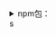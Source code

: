<details>
<summary>npm包：</summary>
 <table>
  <thead>
    <tr>
      <th>包名</th>
      <th>简介</th>
      <th>版本</th>
      <th>star</th>
      <th>fork</th>
    </tr>
  </thead>
  <tbody>
    <tr>
      <td><a href="https://github.com/galaxy-s10/billd-ui">billd-ui</a></td>
      <td>vue2 组件库</td>
      <td>
        <a href="https://www.npmjs.com/package/billd-ui">
          <img src="https://img.shields.io/npm/v/billd-ui" alt="npm" />
        </a>
      </td>
      <td>
        <a href="https://github.com/galaxy-s10/billd-ui">
          <img
            src="https://img.shields.io/github/stars/galaxy-s10/billd-ui?label=Stars&logo=GitHub"
            alt="GitHub" />
        </a>
      </td>
      <td>
        <a href="https://github.com/galaxy-s10/billd-ui">
          <img
            src="https://img.shields.io/github/forks/galaxy-s10/billd-ui?label=Forks&logo=GitHub"
            alt="GitHub" />
        </a>
      </td>
    </tr>
    <tr>
      <td><a href="https://github.com/galaxy-s10/billd-cli">billd-cli</a></td>
      <td>拉模板的脚手架</td>
      <td>
        <a href="https://www.npmjs.com/package/billd-cli">
          <img src="https://img.shields.io/npm/v/billd-cli" alt="npm" />
        </a>
      </td>
      <td>
        <a href="https://github.com/galaxy-s10/billd-cli" target="_blank">
          <img
            src="https://img.shields.io/github/stars/galaxy-s10/billd-cli?label=Stars&logo=GitHub"
            alt="GitHub" />
        </a>
      </td>
      <td>
        <a href="https://github.com/galaxy-s10/billd-cli" target="_blank">
          <img
            src="https://img.shields.io/github/forks/galaxy-s10/billd-cli?label=Forks&logo=GitHub"
            alt="GitHub" />
        </a>
      </td>
    </tr>
    <tr>
      <td>
        <a href="https://github.com/galaxy-s10/billd-deploy">billd-deploy</a>
      </td>
      <td>部署脚本</td>
      <td>
        <a href="https://www.npmjs.com/package/billd-deploy">
          <img src="https://img.shields.io/npm/v/billd-deploy" alt="npm" />
        </a>
      </td>
      <td>
        <a href="https://github.com/galaxy-s10/billd-deploy">
          <img
            src="https://img.shields.io/github/stars/galaxy-s10/billd-deploy?label=Stars&logo=GitHub"
            alt="GitHub" />
        </a>
      </td>
      <td>
        <a href="https://github.com/galaxy-s10/billd-deploy">
          <img
            src="https://img.shields.io/github/forks/galaxy-s10/billd-deploy?label=Forks&logo=GitHub"
            alt="GitHub" />
        </a>
      </td>
    </tr>
    <tr>
      <td>
        <a href="https://github.com/galaxy-s10/billd-utils">billd-utils</a>
      </td>
      <td>积累常用 js 方法</td>
      <td>
        <a href="https://www.npmjs.com/package/billd-utils">
          <img src="https://img.shields.io/npm/v/billd-utils" alt="npm" />
        </a>
      </td>
      <td>
        <a href="https://github.com/galaxy-s10/billd-utils">
          <img
            src="https://img.shields.io/github/stars/galaxy-s10/billd-utils?label=Stars&logo=GitHub"
            alt="GitHub" />
        </a>
      </td>
      <td>
        <a href="https://github.com/galaxy-s10/billd-utils">
          <img
            src="https://img.shields.io/github/forks/galaxy-s10/billd-utils?label=Forks&logo=GitHub"
            alt="GitHub" />
        </a>
      </td>
    </tr>
    <tr>
      <td><a href="https://github.com/galaxy-s10/billd-scss">billd-scss</a></td>
      <td>积累常用 scss 类</td>
      <td>
        <a href="https://www.npmjs.com/package/billd-scss">
          <img src="https://img.shields.io/npm/v/billd-scss" alt="npm" />
        </a>
      </td>
      <td>
        <a href="https://github.com/galaxy-s10/billd-scss">
          <img
            src="https://img.shields.io/github/stars/galaxy-s10/billd-scss?label=Stars&logo=GitHub"
            alt="GitHub" />
        </a>
      </td>
      <td>
        <a href="https://github.com/galaxy-s10/billd-scss">
          <img
            src="https://img.shields.io/github/forks/galaxy-s10/billd-scss?label=Forks&logo=GitHub"
            alt="GitHub" />
        </a>
      </td>
    </tr>
    <tr>
      <td>
        <a href="https://github.com/galaxy-s10/billd-html-webpack-plugin"
          >billd-html-webpack-plugin</a
        >
      </td>
      <td>给你的项目注入构建信息</td>
      <td>
        <a href="https://www.npmjs.com/package/billd-html-webpack-plugin">
          <img
            src="https://img.shields.io/npm/v/billd-html-webpack-plugin"
            alt="npm" />
        </a>
      </td>
      <td>
        <a href="https://github.com/galaxy-s10/billd-html-webpack-plugin">
          <img
            src="https://img.shields.io/github/stars/galaxy-s10/billd-html-webpack-plugin?label=Stars&logo=GitHub"
            alt="GitHub" />
        </a>
      </td>
      <td>
        <a href="https://github.com/galaxy-s10/billd-html-webpack-plugin">
          <img
            src="https://img.shields.io/github/forks/galaxy-s10/billd-html-webpack-plugin?label=Forks&logo=GitHub"
            alt="GitHub" />
        </a>
      </td>
    </tr>
    <tr>
      <td>
        <a href="https://github.com/galaxy-s10/babel-plugin-import-billd">
          babel-plugin-import-billd
        </a>
      </td>
      <td>迷你版按需加载插件</td>
      <td>
        <a href="https://www.npmjs.com/package/babel-plugin-import-billd">
          <img
            src="https://img.shields.io/npm/v/babel-plugin-import-billd"
            alt="npm" />
        </a>
      </td>
      <td>
        <a href="https://github.com/galaxy-s10/babel-plugin-import-billd">
          <img
            src="https://img.shields.io/github/stars/galaxy-s10/babel-plugin-import-billd?label=Stars&logo=GitHub"
            alt="GitHub" />
        </a>
      </td>
      <td>
        <a href="https://github.com/galaxy-s10/babel-plugin-import-billd">
          <img
            src="https://img.shields.io/github/forks/galaxy-s10/babel-plugin-import-billd?label=Forks&logo=GitHub"
            alt="GitHub" />
        </a>
      </td>
    </tr>
    <tr>
      <td>
        <a href="https://github.com/galaxy-s10/billd-ui-icons"
          >@huangshuisheng/icons-vue</a
        >
      </td>
      <td>vue 图标库</td>
      <td>
        <a href="https://www.npmjs.com/package/@huangshuisheng/icons-vue">
          <img
            src="https://img.shields.io/npm/v/@huangshuisheng/icons-vue"
            alt="npm" />
        </a>
      </td>
      <td>
        <a href="https://github.com/galaxy-s10/billd-ui-icons">
          <img
            src="https://img.shields.io/github/stars/galaxy-s10/billd-ui-icons?label=Stars&logo=GitHub"
            alt="GitHub" />
        </a>
      </td>
      <td>
        <a href="https://github.com/galaxy-s10/billd-ui-icons">
          <img
            src="https://img.shields.io/github/forks/galaxy-s10/billd-ui-icons?label=Forks&logo=GitHub"
            alt="GitHub" />
        </a>
      </td>
    </tr>
    <tr>
      <td>
        <a href="https://github.com/galaxy-s10/billd-ui-icons"
          >@huangshuisheng/icons-svg</a
        >
      </td>
      <td>svg 图标库</td>
      <td>
        <a href="https://www.npmjs.com/package/@huangshuisheng/icons-svg">
          <img
            src="https://img.shields.io/npm/v/@huangshuisheng/icons-svg"
            alt="npm" />
        </a>
      </td>
      <td>
        <a href="https://github.com/galaxy-s10/billd-ui-icons">
          <img
            src="https://img.shields.io/github/stars/galaxy-s10/billd-ui-icons?label=Stars&logo=GitHub"
            alt="GitHub" />
        </a>
      </td>
      <td>
        <a href="https://github.com/galaxy-s10/billd-ui-icons">
          <img
            src="https://img.shields.io/github/forks/galaxy-s10/billd-ui-icons?label=Forks&logo=GitHub"
            alt="GitHub" />
        </a>
      </td>
    </tr>
    <tr>
      <td>
        <a href="https://github.com/galaxy-s10/billd-monorepo"
          >@huangshuisheng/components</a
        >
      </td>
      <td>积累常用 js 组件</td>
      <td>
        <a href="https://www.npmjs.com/package/@huangshuisheng/components">
          <img
            src="https://img.shields.io/npm/v/@huangshuisheng/components"
            alt="npm" />
        </a>
      </td>
      <td>
        <a href="https://github.com/galaxy-s10/billd-monorepo">
          <img
            src="https://img.shields.io/github/stars/galaxy-s10/billd-monorepo?label=Stars&logo=GitHub"
            alt="GitHub" />
        </a>
      </td>
      <td>
        <a href="https://github.com/galaxy-s10/billd-monorepo">
          <img
            src="https://img.shields.io/github/forks/galaxy-s10/billd-monorepo?label=Forks&logo=GitHub"
            alt="GitHub" />
        </a>
      </td>
    </tr>
    <tr>
      <td>
        <a href="https://github.com/galaxy-s10/billd-monorepo"
          >@huangshuisheng/hooks</a
        >
      </td>
      <td>积累常用 hook</td>
      <td>
        <a href="https://www.npmjs.com/package/@huangshuisheng/hooks">
          <img
            src="https://img.shields.io/npm/v/@huangshuisheng/hooks"
            alt="npm" />
        </a>
      </td>
      <td>
        <a href="https://github.com/galaxy-s10/billd-monorepo">
          <img
            src="https://img.shields.io/github/stars/galaxy-s10/billd-monorepo?label=Stars&logo=GitHub"
            alt="GitHub" />
        </a>
      </td>
      <td>
        <a href="https://github.com/galaxy-s10/billd-monorepo">
          <img
            src="https://img.shields.io/github/forks/galaxy-s10/billd-monorepo?label=Forks&logo=GitHub"
            alt="GitHub" />
        </a>
      </td>
    </tr>
  </tbody>
</table>
</details>s
